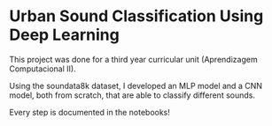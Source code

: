 # Urban Sound Classification Using Deep Learning

This project was done for a third year curricular unit (Aprendizagem Computacional II).

Using the soundata8k dataset, I developed an MLP model and a CNN model, both from scratch, that are able to classify different sounds.

Every step is documented in the notebooks!
